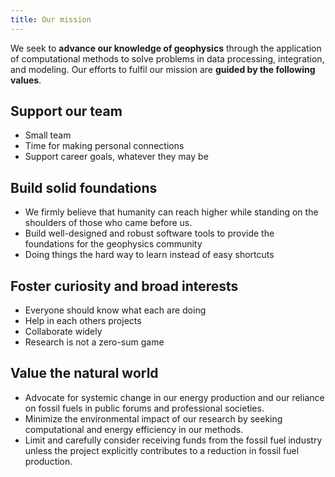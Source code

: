```yaml
---
title: Our mission
---
```


<div class="lead">

We seek to **advance our knowledge of geophysics** through the
application of computational methods to solve problems in data processing,
integration, and modeling.
Our efforts to fulfil our mission are **guided by the following values**.

</div>

## Support our team

* Small team
* Time for making personal connections
* Support career goals, whatever they may be

## Build solid foundations

* We firmly believe that humanity can reach higher while standing on the
  shoulders of those who came before us.
* Build well-designed and robust software tools to provide the foundations for
  the geophysics community
* Doing things the hard way to learn instead of easy shortcuts

## Foster curiosity and broad interests

* Everyone should know what each are doing
* Help in each others projects
* Collaborate widely
* Research is not a zero-sum game

## Value the natural world

* Advocate for systemic change in our energy production and our reliance on
  fossil fuels in public forums and professional societies.
* Minimize the environmental impact of our research by seeking computational
  and energy efficiency in our methods.
* Limit and carefully consider receiving funds from the fossil fuel industry
  unless the project explicitly contributes to a reduction in fossil fuel
  production.

